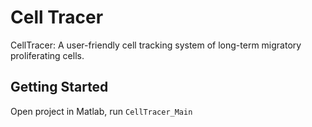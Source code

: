 # Cell Tracer
CellTracer: A user-friendly cell tracking system of long-term migratory proliferating cells.  

## Getting Started
Open project in Matlab, run ```CellTracer_Main```

